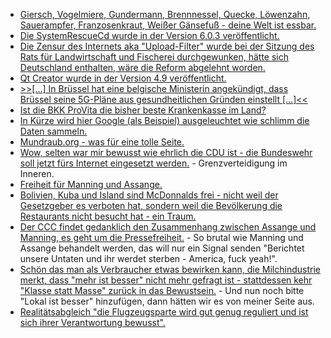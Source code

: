 * [Giersch, Vogelmiere, Gundermann, Brennnessel, Quecke, Löwenzahn, Sauerampfer, Franzosenkraut, Weißer Gänsefuß - deine Welt ist essbar.](https://www.smarticular.net/gesunde-unkraeuter-nicht-bekaempfen-sondern-aufessen/)
* [Die SystemRescueCd wurde in der Version 6.0.3 veröffentlicht.](https://www.planet3dnow.de/cms/45733-__trashed-3/)
* [Die Zensur des Internets aka "Upload-Filter" wurde bei der Sitzung des Rats für Landwirtschaft und Fischerei durchgewunken, hätte sich Deutschland enthalten, wäre die Reform abgelehnt worden.](https://blog.fefe.de/?ts=a24a9258)
* [Qt Creator wurde in der Version 4.9 veröffentlicht.](https://www.phoronix.com/scan.php?page=news_item&px=Qt-Creator-4.9-Released)
* [>>[...] In Brüssel hat eine belgische Ministerin angekündigt, dass Brüssel  seine 5G-Pläne  aus gesundheitlichen Gründen einstellt [...]<<](https://netzfrauen.org/2019/04/15/5g/)
* [Ist die BKK ProVita die bisher beste Krankenkasse im Land?](https://www.careelite.de/nachhaltige-krankenversicherung-gesetzlich/#krankenversicherung)
* [In Kürze wird hier Google (als Beispiel) ausgeleuchtet wie schlimm die Daten sammeln.](https://www.kuketz-blog.de/google-data-collection-eine-fundierte-analyse/)
* [Mundraub.org - was für eine tolle Seite.](https://mundraub.org/)
* [Wow, selten war mir bewusst wie ehrlich die CDU ist - die Bundeswehr soll jetzt fürs Internet eingesetzt werden.](https://blog.fefe.de/?ts=a24a5c40) - Grenzverteidigung im Inneren.
* [Freiheit für Manning und Assange.](https://weltnetz.tv/story/1876-freiheit-fuer-chelsea-manning-und-julian-assange)
* [Bolivien, Kuba und Island sind McDonnalds frei - nicht weil der Gesetzgeber es verboten hat, sondern weil die Bevölkerung die Restaurants nicht besucht hat - ein Traum.](https://netzfrauen.org/2019/04/15/mcdonalds-5/)
* [Der CCC findet gedanklich den Zusammenhang zwischen Assange und Manning, es geht um die Pressefreiheit.](https://www.ccc.de/de/updates/2019/chaos-computer-club-besorgt-uber-aktuelle-angriffe-auf-die-pressefreiheit) - So brutal wie Manning und Assange behandelt werden, das will nur ein Signal senden "Berichtet unsere Untaten und ihr werdet sterben - America, fuck yeah!".
* [Schön das man als Verbraucher etwas bewirken kann, die Milchindustrie merkt, dass "mehr ist besser" nicht mehr gefragt ist - stattdessen kehr "Klasse statt Masse" zurück in das Bewustsein.](https://netzfrauen.org/2019/04/16/milk/) - Und nun noch bitte "Lokal ist besser" hinzufügen, dann hätten wir es von meiner Seite aus.
* [Realitätsabgleich "die Flugzeugsparte wird gut genug reguliert und ist sich ihrer Verantwortung bewusst".](https://blog.fefe.de/?ts=a24b772e)
